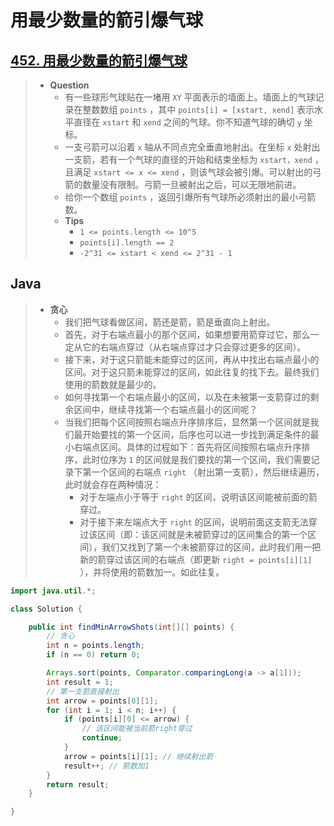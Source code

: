 # 用最少数量的箭引爆气球

## [452. 用最少数量的箭引爆气球](https://leetcode.cn/problems/minimum-number-of-arrows-to-burst-balloons/)

> - **Question**
>   - 有一些球形气球贴在一堵用 `XY` 平面表示的墙面上。墙面上的气球记录在整数数组 `points` ，其中 `points[i] = [xstart, xend]` 表示水平直径在 `xstart` 和 `xend` 之间的气球。你不知道气球的确切 `y` 坐标。
>   - 一支弓箭可以沿着 `x` 轴从不同点完全垂直地射出。在坐标 `x` 处射出一支箭，若有一个气球的直径的开始和结束坐标为 `xstart，xend` ， 且满足 `xstart <= x <= xend` ，则该气球会被引爆。可以射出的弓箭的数量没有限制。弓箭一旦被射出之后，可以无限地前进。
>   - 给你一个数组 `points` ，返回引爆所有气球所必须射出的最小弓箭数。
>   - **Tips**
>     - `1 <= points.length <= 10^5`
>     - `points[i].length == 2`
>     - `-2^31 <= xstart < xend <= 2^31 - 1`

## Java

> - **贪心**
>   - 我们把气球看做区间，箭还是箭，箭是垂直向上射出。
>   - 首先，对于右端点最小的那个区间，如果想要用箭穿过它，那么一定从它的右端点穿过（从右端点穿过才只会穿过更多的区间）。
>   - 接下来，对于这只箭能未能穿过的区间，再从中找出右端点最小的区间。对于这只箭未能穿过的区间，如此往复的找下去。最终我们使用的箭数就是最少的。
>   - 如何寻找第一个右端点最小的区间，以及在未被第一支箭穿过的剩余区间中，继续寻找第一个右端点最小的区间呢？
>   - 当我们把每个区间按照右端点升序排序后，显然第一个区间就是我们最开始要找的第一个区间，后序也可以进一步找到满足条件的最小右端点区间。具体的过程如下：首先将区间按照右端点升序排序，此时位序为 `1` 的区间就是我们要找的第一个区间，我们需要记录下第一个区间的右端点 `right` （射出第一支箭），然后继续遍历，此时就会存在两种情况：
>     - 对于左端点小于等于 `right` 的区间，说明该区间能被前面的箭穿过。
>     - 对于接下来左端点大于 `right` 的区间，说明前面这支箭无法穿过该区间（即：该区间就是未被箭穿过的区间集合的第一个区间），我们又找到了第一个未被箭穿过的区间，此时我们用一把新的箭穿过该区间的右端点（即更新 `right = points[i][1]` ），并将使用的箭数加一。如此往复。

```java
import java.util.*;

class Solution {

    public int findMinArrowShots(int[][] points) {
        // 贪心
        int n = points.length;
        if (n == 0) return 0;

        Arrays.sort(points, Comparator.comparingLong(a -> a[1]));
        int result = 1;
        // 第一支箭直接射出
        int arrow = points[0][1];
        for (int i = 1; i < n; i++) {
            if (points[i][0] <= arrow) {
                // 该区间能被当前箭right穿过
                continue;
            }
            arrow = points[i][1]; // 继续射出箭
            result++; // 箭数加1
        }
        return result;
    }

}
```
